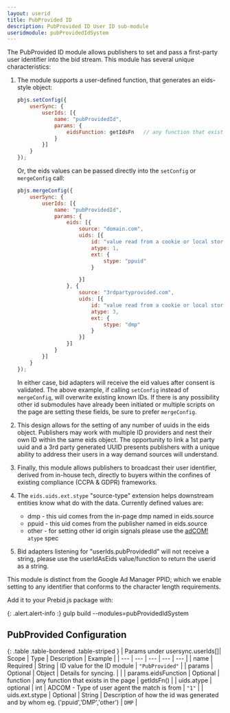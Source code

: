 ```yaml
---
layout: userid
title: PubProvided ID
description: PubProvided ID User ID sub-module
useridmodule: pubProvidedIdSystem
---
```



The PubProvided ID module allows publishers to set and pass a first-party user identifier into the bid stream. This module has several unique characteristics:

1. The module supports a user-defined function, that generates an eids-style object:

    ```javascript
    pbjs.setConfig({
        userSync: {
            userIds: [{
                name: "pubProvidedId",
                params: {
                    eidsFunction: getIdsFn   // any function that exists in the page
                }
            }]
        }
    });
    ```

    Or, the eids values can be passed directly into the `setConfig` or `mergeConfig` call:

    ```javascript
    pbjs.mergeConfig({
        userSync: {
            userIds: [{
                name: "pubProvidedId",
                params: {
                    eids: [{
                        source: "domain.com",
                        uids: [{
                            id: "value read from a cookie or local storage",
                            atype: 1,
                            ext: {
                                stype: "ppuid"
                            }

                        }]
                    }, {
                        source: "3rdpartyprovided.com",
                        uids: [{
                            id: "value read from a cookie or local storage",
                            atype: 3,
                            ext: {
                                stype: "dmp"
                            }
                        }]
                    }]
                }
            }]
        }
    });
    ```

    In either case, bid adapters will receive the eid values after consent is validated. The above example, if calling `setConfig` instead of `mergeConfig`, will overwrite existing known IDs. If there is any possibility other id submodules have already been initiated or multiple scripts on the page are setting these fields, be sure to prefer `mergeConfig`. 

2. This design allows for the setting of any number of uuids in the eids object. Publishers may work with multiple ID providers and nest their own ID within the same eids object.  The opportunity to link a 1st party uuid and a 3rd party generated UUID presents publishers with a unique ability to address their users in a way demand sources will understand.

3. Finally, this module allows publishers to broadcast their user identifier, derived from in-house tech, directly to buyers within the confines of existing compliance (CCPA & GDPR) frameworks.

4. The `eids.uids.ext.stype` "source-type" extension helps downstream entities know what do with the data. Currently defined values are:

    - dmp - this uid comes from the in-page dmp named in eids.source
    - ppuid - this uid comes from the publisher named in eids.source
    - other - for setting other id origin signals please use the [adCOM!](https://github.com/InteractiveAdvertisingBureau/AdCOM/blob/master/AdCOM%20v1.0%20FINAL.md#object--extended-identifier-uids-) `atype` spec

5. Bid adapters listening for "userIds.pubProvidedId" will not receive a string, please use the userIdAsEids value/function to return the userid as a string.

This module is distinct from the Google Ad Manager PPID; which we enable setting to any identifier that conforms to the character length requirements.

Add it to your Prebid.js package with:

{: .alert.alert-info :}
gulp build --modules=pubProvidedIdSystem

## PubProvided Configuration

{: .table .table-bordered .table-striped }
| Params under usersync.userIds[]| Scope | Type | Description | Example |
| --- | --- | --- | --- | --- |
| name | Required | String | ID value for the ID module  | `"PubProvided"` |
| params | Optional | Object | Details for syncing. | |
| params.eidsFunction | Optional | function | any function that exists in the page | getIdsFn() |
| uids.atype | optional | int | ADCOM - Type of user agent the match is from | `"1"` |
| uids.ext.stype | Optional | String | Description of how the id was generated and by whom eg. ('ppuid','DMP','other') | `DMP` |
